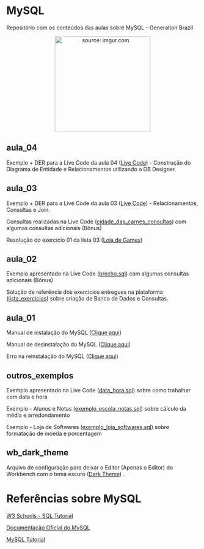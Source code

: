 # MySQL
Repositório com os conteúdos das aulas sobre MySQL - Generation Brazil

<div align="center"><img width="250px" src="https://i.imgur.com/zx4aW9R.png" title="source: imgur.com" /></div>

## aula_04

Exemplo + DER para a Live Code da aula 04 (<a href="https://github.com/rafaelq80/MySQL/blob/main/aula_04/" target="_blank">Live Code</a>) - Construção do Diagrama de Entidade e Relacionamentos utilizando o DB Designer.<br />



## aula_03

Exemplo + DER para a Live Code da aula 03 (<a href="https://github.com/rafaelq80/MySQL/blob/main/aula_03/" target="_blank">Live Code</a>) - Relacionamentos, Consultas e Join.<br />

Consultas realizadas na Live Code (<a href="https://github.com/rafaelq80/MySQL/blob/main/aula_03/cidade_das_carnes_consultas.sql" target="_blank">cidade_das_carnes_consultas</a>) com algumas consultas adicionais (Bônus)<br />

Resolução do exercício 01 da lista 03 (<a href="https://github.com/rafaelq80/MySQL/blob/main/aula_03/game_online.sql" target="_blank">Loja de Games</a>)



## aula_02

Exemplo apresentado na Live Code (<a href="https://github.com/rafaelq80/MySQL/blob/main/aula_02/brecho.sql" target="_blank">brecho.sql</a>) com algumas consultas adicionais (Bônus)

Solução de referência dos exercícios entregues na plataforma (<a href="https://github.com/rafaelq80/MySQL/blob/main/aula_02/lista_exercicios/" target="_blank">lista_exercicios</a>) sobre criação de Banco de Dados e  Consultas.



## aula_01

Manual de instalação do MySQL (<a href="https://github.com/rafaelq80/MySQL/blob/main/aula_01/Instalacao_mysql.pdf" target="_blank">Clique aqui</a>)

Manual de desinstalação do MySQL (<a href="https://github.com/rafaelq80/MySQL/blob/main/aula_01/desinstalacao_mysql.pdf" target="_blank">Clique aqui</a>)

Erro na reinstalação do MySQL (<a href="https://github.com/rafaelq80/MySQL/blob/main/aula_01/erro_reinstalacao_mysql.pdf" target="_blank">Clique aqui</a>) 

## outros_exemplos

Exemplo apresentado na Live Code (<a href="https://github.com/rafaelq80/MySQL/blob/main/outros/data_hora.sql" target="_blank">data_hora.sql</a>) sobre como trabalhar com data e hora

Exemplo - Alunos e Notas (<a href="https://github.com/rafaelq80/MySQL/blob/main/outros/exemplo_escola_notas.sql" target="_blank">exemplo_escola_notas.sql</a>) sobre cálculo da média e arredondamento

Exemplo - Loja de Softwares (<a href="https://github.com/rafaelq80/MySQL/blob/main/outros/exemplo_loja_softwares.sql" target="_blank">exemplo_loja_softwares.sql</a>) sobre formatação de moeda e porcentagem



## wb_dark_theme

Arquivo de configuração para deixar o Editor (Apenas o Editor) do Workbench com o tema escuro  (<a href="https://github.com/rafaelq80/MySQL/blob/main/wb_dark_theme/" target="_blank">Dark Theme</a>) .<br />

# Referências sobre MySQL

<a href="https://www.w3schools.com/sql/default.Asp" target="_blank">W3 Schools - SQL Tutorial</a>

<a href="https://dev.mysql.com/doc/refman/8.0/en/" target="_blank">Documentação Oficial do MySQL</a>

<a href="https://www.mysqltutorial.org/" target="_blank">MySQL Tutorial</a>

